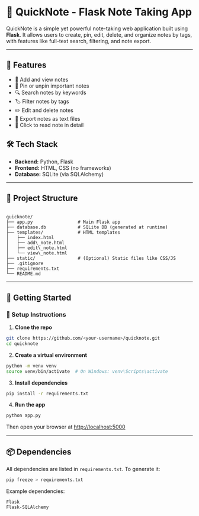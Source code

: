 # 📒 QuickNote - Flask Note Taking App

QuickNote is a simple yet powerful note-taking web application built using **Flask**. It allows users to create, pin, edit, delete, and organize notes by tags, with features like full-text search, filtering, and note export.

---

## 🚀 Features

- 📝 Add and view notes
- 📌 Pin or unpin important notes
- 🔍 Search notes by keywords
- 🏷️ Filter notes by tags
- ✏️ Edit and delete notes
- 📂 Export notes as text files
- 📖 Click to read note in detail


## 🛠️ Tech Stack

- **Backend:** Python, Flask
- **Frontend:** HTML, CSS (no frameworks)
- **Database:** SQLite (via SQLAlchemy)

---

## 📁 Project Structure

```

quicknote/
├── app.py                 # Main Flask app
├── database.db            # SQLite DB (generated at runtime)
├── templates/             # HTML templates
│   ├── index.html
│   ├── add\_note.html
│   ├── edit\_note.html
│   └── view\_note.html
├── static/                # (Optional) Static files like CSS/JS
├── .gitignore
├── requirements.txt
└── README.md

````

---

## 🧪 Getting Started

### 🔧 Setup Instructions

1. **Clone the repo**

```bash
git clone https://github.com/<your-username>/quicknote.git
cd quicknote
````

2. **Create a virtual environment**

```bash
python -m venv venv
source venv/bin/activate  # On Windows: venv\Scripts\activate
```

3. **Install dependencies**

```bash
pip install -r requirements.txt
```

4. **Run the app**

```bash
python app.py
```

Then open your browser at [http://localhost:5000](http://localhost:5000)

---

## 📦 Dependencies

All dependencies are listed in `requirements.txt`. To generate it:

```bash
pip freeze > requirements.txt
```

Example dependencies:

```text
Flask
Flask-SQLAlchemy
```


